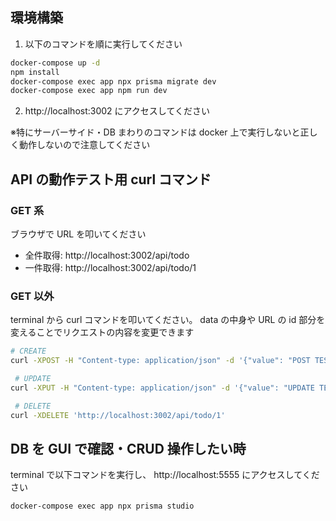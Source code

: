 ## 環境構築

1. 以下のコマンドを順に実行してください

```bash
docker-compose up -d
npm install
docker-compose exec app npx prisma migrate dev
docker-compose exec app npm run dev
```

2. http://localhost:3002 にアクセスしてください

※特にサーバーサイド・DB まわりのコマンドは docker 上で実行しないと正しく動作しないので注意してください

## API の動作テスト用 curl コマンド

### GET 系

ブラウザで URL を叩いてください

- 全件取得: http://localhost:3002/api/todo
- 一件取得: http://localhost:3002/api/todo/1

### GET 以外

terminal から curl コマンドを叩いてください。
data の中身や URL の id 部分を変えることでリクエストの内容を変更できます

```bash
# CREATE
curl -XPOST -H "Content-type: application/json" -d '{"value": "POST TEST"}' 'http://localhost:3002/api/todo'

 # UPDATE
curl -XPUT -H "Content-type: application/json" -d '{"value": "UPDATE TEST", "status": "DONE"}' 'http://localhost:3002/api/todo/1'

 # DELETE
curl -XDELETE 'http://localhost:3002/api/todo/1'
```

## DB を GUI で確認・CRUD 操作したい時

terminal で以下コマンドを実行し、 http://localhost:5555 にアクセスしてください

```bash
docker-compose exec app npx prisma studio
```
